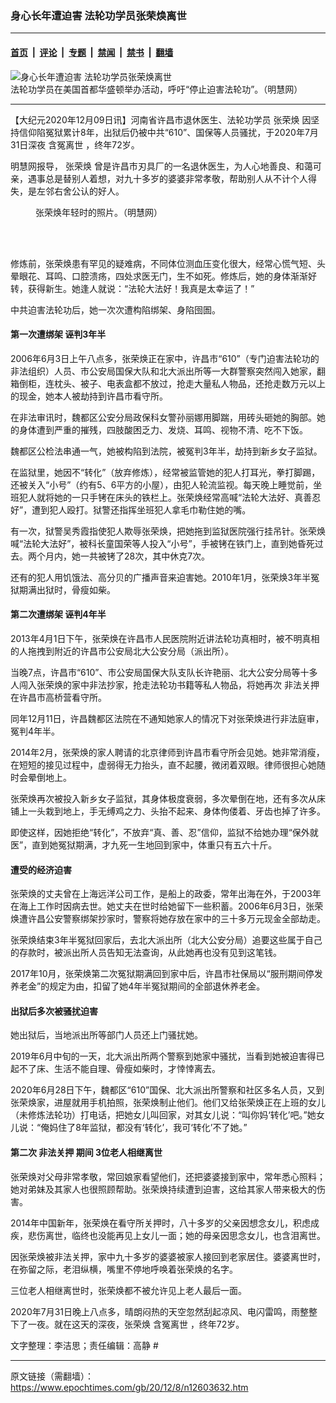 ### 身心长年遭迫害 法轮功学员张荣焕离世

---

#### [首页](../../../..?n12603632) &nbsp;|&nbsp; [评论](../../../../../epoch-comment?n12603632) &nbsp;|&nbsp; [专题](../../../../../epoch-special?n12603632) &nbsp;|&nbsp; [禁闻](../../../../../epoch-news?n12603632) &nbsp;|&nbsp; [禁书](../../../../../books?n12603632) &nbsp;|&nbsp; [翻墙](https://github.com/gfw-breaker/nogfw/blob/master/README.md?n12603632)


<div><img alt="身心长年遭迫害 法轮功学员张荣焕离世" class="attachment-djy_600_400 size-djy_600_400 wp-post-image" src="https://i.epochtimes.com/assets/uploads/2020/12/4dd666d286e6820dd9bbbbcab53bb901.jpg"/>
<div class="caption">
 法轮功学员在美国首都华盛顿举办活动，呼吁“停止迫害法轮功”。（明慧网）
</div></div><hr/><div class="post_content" id="artbody" itemprop="articleBody">
 <!-- article content begin -->
 <p>
  【大纪元2020年12月09日讯】河南省许昌市退休医生、法轮功学员
  <ok href="https://www.epochtimes.com/gb/tag/%E5%BC%A0%E8%8D%A3%E7%84%95.html">
   张荣焕
  </ok>
  因坚持信仰陷冤狱累计8年，出狱后仍被中共“610”、国保等人员骚扰，于2020年7月31日深夜
  <ok href="https://www.epochtimes.com/gb/tag/%E5%90%AB%E5%86%A4%E7%A6%BB%E4%B8%96.html">
   含冤离世
  </ok>
  ，终年72岁。
 </p>
 <p>
  明慧网报导，
  <ok href="https://www.epochtimes.com/gb/tag/%E5%BC%A0%E8%8D%A3%E7%84%95.html">
   张荣焕
  </ok>
  曾是许昌市刃具厂的一名退休医生，为人心地善良、和蔼可亲，遇事总是替别人着想，对九十多岁的婆婆非常孝敬，帮助别人从不计个人得失，是左邻右舍公认的好人。
 </p>
 <figure aria-describedby="caption-attachment-12603664" class="wp-caption aligncenter" id="attachment_12603664" style="width: 266px">
  <ok href="https://i.epochtimes.com/assets/uploads/2020/12/2020-12-7-zhang-rong-huan_01.jpg" target="_blank">
   <img alt="" class="wp-image-12603664" src="https://i.epochtimes.com/assets/uploads/2020/12/2020-12-7-zhang-rong-huan_01-600x722.jpg"/>
  </ok>
  <br/><figcaption class="wp-caption-text" id="caption-attachment-12603664">
   张荣焕年轻时的照片。（明慧网）
  </figcaption><br/>
 </figure><br/>
 <p>
  修炼前，张荣焕患有罕见的疑难病，不同体位测血压变化很大，经常心慌气短、头晕眼花、耳鸣、口腔溃疡，四处求医无门，生不如死。修炼后，她的身体渐渐好转，获得新生。她逢人就说：“法轮大法好！我真是太幸运了！”
 </p>
 <p>
  中共迫害法轮功后，她一次次遭构陷绑架、身陷囹圄。
 </p>
 <h4>
  <b>
   第一次遭绑架 诬判3年半
  </b>
 </h4>
 <p>
  2006年6月3日上午八点多，张荣焕正在家中，许昌市“610”（专门迫害法轮功的非法组织）人员、市公安局国保大队和北大派出所等一大群警察突然闯入她家，翻箱倒柜，连枕头、被子、电表盒都不放过，抢走大量私人物品，还抢走数万元以上的现金，她本人被劫持到许昌市看守所。
 </p>
 <p>
  在非法审讯时，魏都区公安分局政保科女警孙丽娜用脚踹，用砖头砸她的胸部。她的身体遭到严重的摧残，四肢酸困乏力、发烧、耳鸣、视物不清、吃不下饭。
 </p>
 <p>
  魏都区公检法串通一气，她被构陷到法院，被冤判3年半，劫持到新乡女子监狱。
 </p>
 <p>
  在监狱里，她因不“转化”（放弃修炼），经常被监管她的犯人打耳光，拳打脚踢，还被关入“小号”（约有5、6平方的小屋），由犯人轮流监视。每天晚上睡觉前，坐班犯人就将她的一只手铐在床头的铁栏上。张荣焕经常高喊“法轮大法好、真善忍好”，遭到犯人殴打。狱警还指挥坐班犯人拿毛巾勒住她的嘴。
 </p>
 <p>
  有一次，狱警吴秀霞指使犯人欺辱张荣焕，把她拖到监狱医院强行挂吊针。张荣焕喊“法轮大法好”，被科长童国荣等人投入“小号”，手被铐在铁门上，直到她昏死过去。两个月内，她一共被铐了28次，其中休克7次。
 </p>
 <p>
  还有的犯人用饥饿法、高分贝的广播声音来迫害她。2010年1月，张荣焕3年半冤狱期满出狱时，骨瘦如柴。
 </p>
 <h4>
  <b>
   第二次遭绑架 诬判4年半
  </b>
 </h4>
 <p>
  2013年4月1日下午，张荣焕在许昌市人民医院附近讲法轮功真相时，被不明真相的人拖拽到附近的许昌市公安局北大公安分局（派出所）。
 </p>
 <p>
  当晚7点，许昌市“610”、市公安局国保大队支队长许艳丽、北大公安分局等十多人闯入张荣焕的家中非法抄家，抢走法轮功书籍等私人物品，将她再次
  <ok href="https://www.epochtimes.com/gb/tag/%E9%9D%9E%E6%B3%95%E5%85%B3%E6%8A%BC.html">
   非法关押
  </ok>
  在许昌市高桥营看守所。
 </p>
 <p>
  同年12月11日，许昌魏都区法院在不通知她家人的情况下对张荣焕进行非法庭审，冤判4年半。
 </p>
 <p>
  2014年2月，张荣焕的家人聘请的北京律师到许昌市看守所会见她。她非常消瘦，在短短的接见过程中，虚弱得无力抬头，直不起腰，微闭着双眼。律师很担心她随时会晕倒地上。
 </p>
 <p>
  张荣焕再次被投入新乡女子监狱，其身体极度衰弱，多次晕倒在地，还有多次从床铺上一头栽到地上，手无缚鸡之力、头抬不起来、身体佝偻着、牙齿也掉了许多。
 </p>
 <p>
  即使这样，因她拒绝“转化”，不放弃“真、善、忍”信仰，监狱不给她办理“保外就医”，直到她冤狱期满，才九死一生地回到家中，体重只有五六十斤。
 </p>
 <h4>
  <b>
   遭受的经济迫害
  </b>
 </h4>
 <p>
  张荣焕的丈夫曾在上海远洋公司工作，是船上的政委，常年出海在外，于2003年在海上工作时因病去世。她丈夫在世时给她留下一些积蓄。2006年6月3日，张荣焕遭许昌公安警察绑架抄家时，警察将她存放在家中的三十多万元现金全部劫走。
 </p>
 <p>
  张荣焕结束3年半冤狱回家后，去北大派出所（北大公安分局）追要这些属于自己的存款时，被派出所人员告知无法查询，从此她再也没有见到这笔钱。
 </p>
 <p>
  2017年10月，张荣焕第二次冤狱期满回到家中后，许昌市社保局以“服刑期间停发养老金”的规定为由，扣留了她4年半冤狱期间的全部退休养老金。
 </p>
 <h4>
  <b>
   出狱后多次被骚扰迫害
  </b>
 </h4>
 <p>
  她出狱后，当地派出所等部门人员还上门骚扰她。
 </p>
 <p>
  2019年6月中旬的一天，北大派出所两个警察到她家中骚扰，当看到她被迫害得已起不了床、生活不能自理、骨瘦如柴时，才悻悻离去。
 </p>
 <p>
  2020年6月28日下午，魏都区“610”国保、北大派出所警察和社区多名人员，又到张荣焕家，进屋就用手机拍照，张荣焕制止他们。他们又给张荣焕正在上班的女儿（未修炼法轮功）打电话，把她女儿叫回家，对其女儿说：“叫你妈‘转化’吧。”她女儿说：“俺妈住了8年监狱，都没有‘转化’，我可‘转化’不了她。”
 </p>
 <h4>
  <b>
   第二次
   <ok href="https://www.epochtimes.com/gb/tag/%E9%9D%9E%E6%B3%95%E5%85%B3%E6%8A%BC.html">
    非法关押
   </ok>
   期间 3位老人相继离世
  </b>
 </h4>
 <p>
  张荣焕对父母非常孝敬，常回娘家看望他们，还把婆婆接到家中，常年悉心照料；她对弟妹及其家人也很照顾帮助。张荣焕持续遭到迫害，这给其家人带来极大的伤害。
 </p>
 <p>
  2014年中国新年，张荣焕在看守所关押时，八十多岁的父亲因想念女儿，积虑成疾，悲伤离世，临终也没能再见上女儿一面；她的母亲因思念女儿，也含泪离世。
 </p>
 <p>
  因张荣焕被非法关押，家中九十多岁的婆婆被家人接回到老家居住。婆婆离世时，在弥留之际，老泪纵横，嘴里不停地呼唤着张荣焕的名字。
 </p>
 <p>
  三位老人相继离世时，张荣焕都不被允许见上老人最后一面。
 </p>
 <p>
  2020年7月31日晚上八点多，晴朗闷热的天空忽然刮起凉风、电闪雷鸣，雨整整下了一夜。就在这天的深夜，张荣焕
  <ok href="https://www.epochtimes.com/gb/tag/%E5%90%AB%E5%86%A4%E7%A6%BB%E4%B8%96.html">
   含冤离世
  </ok>
  ，终年72岁。
 </p>
 <p>
  文字整理：李洁思；责任编辑：高静 #
 </p>
 <!-- article content end -->
 <div id="below_article_ad">
 </div>
</div>


---

原文链接（需翻墙）：https://www.epochtimes.com/gb/20/12/8/n12603632.htm